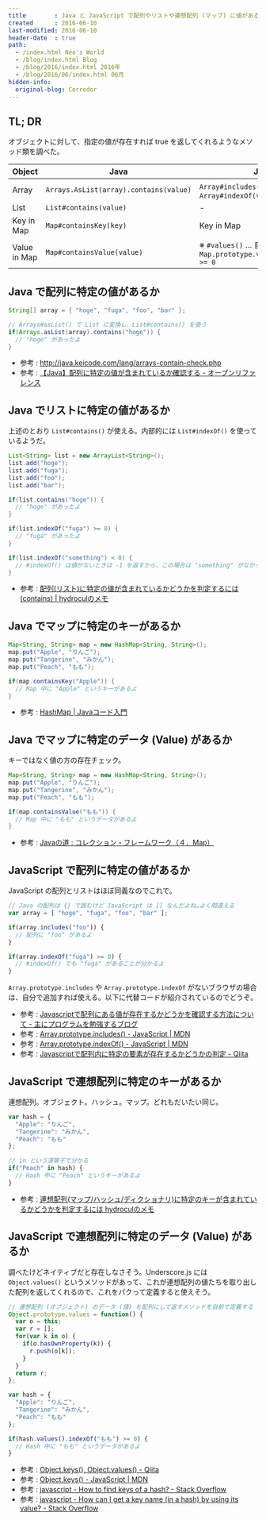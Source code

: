```yaml
---
title        : Java と JavaScript で配列やリストや連想配列 (マップ) に値があるか調べる記法の比較
created      : 2016-06-10
last-modified: 2016-06-10
header-date  : true
path:
  - /index.html Neo's World
  - /blog/index.html Blog
  - /blog/2016/index.html 2016年
  - /blog/2016/06/index.html 06月
hidden-info:
  original-blog: Corredor
---
```


## TL; DR

オブジェクトに対して、指定の値が存在すれば true を返してくれるようなメソッド類を調べた。

| Object       | Java                                   | JavaScript                                                              |
|--------------|----------------------------------------|-------------------------------------------------------------------------|
| Array        | `Arrays.AsList(array).contains(value)` | `Array#includes(value)`・`Array#indexOf(value) >= 0`                    |
| List         | `List#contains(value)`                 | -                                                                       |
| Key in Map   | `Map#containsKey(key)`                 | Key in Map                                                              |
| Value in Map | `Map#containsValue(value)`             | ※ `#values()` … 自作関数 `Map.prototype.values().indexOf(value) >= 0` |

## Java で配列に特定の値があるか

```java
String[] array = { "hoge", "fuga", "foo", "bar" };

// Arrays#asList() で List に変換し、List#contains() を使う
if(Arrays.asList(array).contains("hoge")) {
  // "hoge" があったよ
}
```

- 参考 : <http://java.keicode.com/lang/arrays-contain-check.php>
- 参考 : [【Java】配列に特定の値が含まれているか確認する - オープンリファレンス](http://www.openreference.org/articles/view/677)

## Java でリストに特定の値があるか

上述のとおり `List#contains()` が使える。内部的には `List#indexOf()` を使っているようだ。

```java
List<String> list = new ArrayList<String>();
list.add("hoge");
list.add("fuga");
list.add("foo");
list.add("bar");

if(list.contains("hoge")) {
  // "hoge" があったよ
}

if(list.indexOf("fuga") >= 0) {
  // "fuga" があったよ
}

if(list.indexOf("something") < 0) {
  // #indexOf() は値がないときは -1 を返すから、この場合は "something" がなかったよ
}
```

- 参考 : [配列(リスト)に特定の値が含まれているかどうかを判定するには (contains) | hydroculのメモ](https://hydrocul.github.io/wiki/programming_languages_diff/list/contains.html)

## Java でマップに特定のキーがあるか

```java
Map<String, String> map = new HashMap<String, String>();
map.put("Apple", "りんご");
map.put("Tangerine", "みかん");
map.put("Peach", "もも");

if(map.containsKey("Apple")) {
  // Map 中に "Apple" というキーがあるよ
}
```

- 参考 : [HashMap | Javaコード入門](http://java-code.jp/232)

## Java でマップに特定のデータ (Value) があるか

キーではなく値の方の存在チェック。

```java
Map<String, String> map = new HashMap<String, String>();
map.put("Apple", "りんご");
map.put("Tangerine", "みかん");
map.put("Peach", "もも");

if(map.containsValue("もも")) {
  // Map 中に "もも" というデータがあるよ
}
```

- 参考 : [Javaの道 : コレクション・フレームワーク（４．Map）](http://www.javaroad.jp/java_collection4.htm)

## JavaScript で配列に特定の値があるか

JavaScript の配列とリストはほぼ同義なのでこれで。

```javascript
// Java の配列は {} で囲むけど JavaScript は [] なんだよね…よく間違える
var array = [ "hoge", "fuga", "foo", "bar" ];

if(array.includes("foo")) {
  // 配列に "foo" があるよ
}

if(array.indexOf("fuga") >= 0) {
  // #indexOf() でも "fuga" があることが分かるよ
}
```

`Array.prototype.includes` や `Array.prototype.indexOf` がないブラウザの場合は、自分で追加すれば使える。以下に代替コードが紹介されているのでどうぞ。

- 参考 : [Javascriptで配列にある値が存在するかどうかを確認する方法について - 主にプログラムを勉強するブログ](http://d.hatena.ne.jp/artgear/20130124/javascript_array_contain_how_to)
- 参考 : [Array.prototype.includes() - JavaScript | MDN](https://developer.mozilla.org/ja/docs/Web/JavaScript/Reference/Global_Objects/Array/includes)
- 参考 : [Array.prototype.indexOf() - JavaScript | MDN](https://developer.mozilla.org/ja/docs/Web/JavaScript/Reference/Global_Objects/Array/indexOf)
- 参考 : [Javascriptで配列内に特定の要素が存在するかどうかの判定 - Qiita](http://qiita.com/koyopro/items/8faced246d0d5ed921e0)

## JavaScript で連想配列に特定のキーがあるか

連想配列。オブジェクト。ハッシュ。マップ。どれもだいたい同じ。

```javascript
var hash = {
  "Apple": "りんご",
  "Tangerine": "みかん",
  "Peach": "もも"
};

// in という演算子で分かる
if("Peach" in hash) {
  // Hash 中に "Peach" というキーがあるよ
}
```

- 参考 : [連想配列(マップ/ハッシュ/ディクショナリ)に特定のキーが含まれているかどうかを判定するには hydroculのメモ](https://hydrocul.github.io/wiki/programming_languages_diff/map/contains-key.html)

## JavaScript で連想配列に特定のデータ (Value) があるか

調べたけどネイティブだと存在しなさそう。Underscore.js には `Object.values()` というメソッドがあって、これが連想配列の値たちを取り出した配列を返してくれるので、これをパクって定義すると使えそう。

```javascript
// 連想配列 (オブジェクト) のデータ (値) を配列にして返すメソッドを自前で定義する
Object.prototype.values = function() {
  var o = this;
  var r = [];
  for(var k in o) {
    if(o.hasOwnProperty(k)) {
      r.push(o[k]);
    }
  }
  return r;
};

var hash = {
  "Apple": "りんご",
  "Tangerine": "みかん",
  "Peach": "もも"
};

if(hash.values().indexOf("もも") >= 0) {
  // Hash 中に "もも" というデータがあるよ
}
```

- 参考 : [Object.keys(), Object.values() - Qiita](http://qiita.com/Cside/items/5eb5d0f1aff22fe9a0ec)
- 参考 : [Object.keys() - JavaScript | MDN](https://developer.mozilla.org/ja/docs/Web/JavaScript/Reference/Global_Objects/Object/keys)
- 参考 : [javascript - How to find keys of a hash? - Stack Overflow](http://stackoverflow.com/questions/18912/how-to-find-keys-of-a-hash)
- 参考 : [javascript - How can I get a key name (in a hash) by using its value? - Stack Overflow](http://stackoverflow.com/questions/9710315/how-can-i-get-a-key-name-in-a-hash-by-using-its-value)
